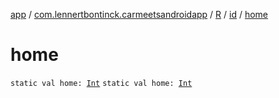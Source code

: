 [app](../../../index.md) / [com.lennertbontinck.carmeetsandroidapp](../../index.md) / [R](../index.md) / [id](index.md) / [home](./home.md)

# home

`static val home: `[`Int`](https://kotlinlang.org/api/latest/jvm/stdlib/kotlin/-int/index.html)
`static val home: `[`Int`](https://kotlinlang.org/api/latest/jvm/stdlib/kotlin/-int/index.html)